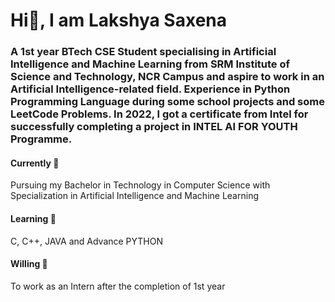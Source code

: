 # Hi👋, I am Lakshya Saxena
### A 1st year BTech CSE Student specialising in Artificial Intelligence and Machine Learning from SRM Institute of Science and Technology, NCR Campus and aspire to work in an Artificial Intelligence-related field. Experience in Python Programming Language during some school projects and some LeetCode Problems. In 2022, I got a certificate from Intel for successfully completing a project in INTEL AI FOR YOUTH Programme.
#### Currently 🔭
Pursuing my Bachelor in Technology in Computer Science with Specialization in Artificial Intelligence and Machine Learning
#### Learning 🌱
C, C++, JAVA and Advance PYTHON
#### Willing 🤝
To work as an Intern after the completion of 1st year
